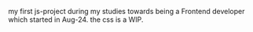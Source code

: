 my first js-project during my studies towards being a Frontend developer which started in Aug-24. the css is a WIP.
